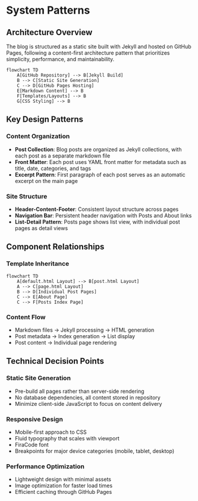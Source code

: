 # System Patterns

## Architecture Overview
The blog is structured as a static site built with Jekyll and hosted on GitHub Pages, following a content-first architecture pattern that prioritizes simplicity, performance, and maintainability.

```mermaid
flowchart TD
    A[GitHub Repository] --> B[Jekyll Build]
    B --> C[Static Site Generation]
    C --> D[GitHub Pages Hosting]
    E[Markdown Content] --> B
    F[Templates/Layouts] --> B
    G[CSS Styling] --> B
```

## Key Design Patterns

### Content Organization
- **Post Collection**: Blog posts are organized as Jekyll collections, with each post as a separate markdown file
- **Front Matter**: Each post uses YAML front matter for metadata such as title, date, categories, and tags
- **Excerpt Pattern**: First paragraph of each post serves as an automatic excerpt on the main page

### Site Structure
- **Header-Content-Footer**: Consistent layout structure across pages
- **Navigation Bar**: Persistent header navigation with Posts and About links
- **List-Detail Pattern**: Posts page shows list view, with individual post pages as detail views

## Component Relationships

### Template Inheritance
```mermaid
flowchart TD
    A[default.html Layout] --> B[post.html Layout]
    A --> C[page.html Layout]
    B --> D[Individual Post Pages]
    C --> E[About Page]
    C --> F[Posts Index Page]
```

### Content Flow
- Markdown files → Jekyll processing → HTML generation
- Post metadata → Index generation → List display
- Post content → Individual page rendering

## Technical Decision Points

### Static Site Generation
- Pre-build all pages rather than server-side rendering
- No database dependencies, all content stored in repository
- Minimize client-side JavaScript to focus on content delivery

### Responsive Design
- Mobile-first approach to CSS
- Fluid typography that scales with viewport
- FiraCode font
- Breakpoints for major device categories (mobile, tablet, desktop)

### Performance Optimization
- Lightweight design with minimal assets
- Image optimization for faster load times
- Efficient caching through GitHub Pages
